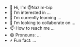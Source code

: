 - 👋 Hi, I’m @Nazim-bip
- 👀 I’m interested in ...
- 🌱 I’m currently learning ...
- 💞️ I’m looking to collaborate on ...
- 📫 How to reach me ...
- 😄 Pronouns: ...
- ⚡ Fun fact: ...

<!---
Nazim-bip/Nazim-bip is a ✨ special ✨ repository because its `README.md` (this file) appears on your GitHub profile.
You can click the Preview link to take a look at your changes.
--->
